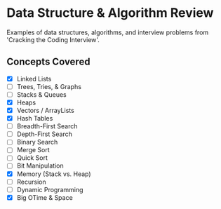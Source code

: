 # Data Structure & Algorithm Review

Examples of data structures, algorithms, and interview problems from 'Cracking the Coding Interview'.

## Concepts Covered

- [x] Linked Lists
- [ ] Trees, Tries, & Graphs
- [ ] Stacks & Queues
- [x] Heaps
- [x] Vectors / ArrayLists
- [x] Hash Tables
- [ ] Breadth-First Search
- [ ] Depth-First Search
- [ ] Binary Search
- [ ] Merge Sort
- [ ] Quick Sort
- [ ] Bit Manipulation
- [x] Memory (Stack vs. Heap)
- [ ] Recursion
- [ ] Dynamic Programming
- [x] Big OTime & Space
